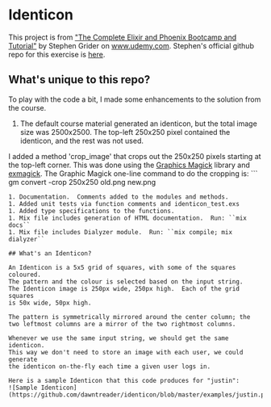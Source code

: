# Identicon

This project is from ["The Complete Elixir and Phoenix Bootcamp and Tutorial"](https://www.udemy.com/the-complete-elixir-and-phoenix-bootcamp-and-tutorial/learn/v4/overview) by Stephen Grider on www.udemy.com.  Stephen's official github repo for this
exercise is [here](https://github.com/StephenGrider/ElixirCode/tree/master/identicon).

## What's unique to this repo?

To play with the code a bit, I made some enhancements to the solution from the course.
1. The default course material generated an identicon, but the total image size was
2500x2500.  The top-left 250x250 pixel contained the identicon, and the rest was
 not used.  

I added a method 'crop_image' that crops out the 250x250 pixels starting at the
top-left corner.  This was done using the [Graphics Magick](www.graphicsmagick.org)
library and [exmagick](https://github.com/Xerpa/exmagick).
The Graphic Magick one-line command to do the cropping is: ```
gm convert -crop 250x250 old.png new.png
```
1. Documentation.  Comments added to the modules and methods.
1. Added unit tests via function comments and identicon_test.exs
1. Added type specifications to the functions.
1. Mix file includes generation of HTML documentation.  Run: ``mix docs``
1. Mix file includes Dialyzer module.  Run: ``mix compile; mix dialyzer``

## What's an Identicon?

An Identicon is a 5x5 grid of squares, with some of the squares coloured.
The pattern and the colour is selected based on the input string.
The Identicon image is 250px wide, 250px high.  Each of the grid squares
is 50x wide, 50px high.

The pattern is symmetrically mirrored around the center column; the
two leftmost columns are a mirror of the two rightmost columns.

Whenever we use the same input string, we should get the same identicon.
This way we don't need to store an image with each user, we could generate
the identicon on-the-fly each time a given user logs in.

Here is a sample Identicon that this code produces for "justin":  
![Sample Identicon](https://github.com/dawntreader/identicon/blob/master/examples/justin.png)
